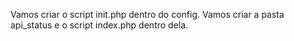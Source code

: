 Vamos criar o script init.php dentro do config.
Vamos criar a pasta api_status e o script index.php dentro dela.
